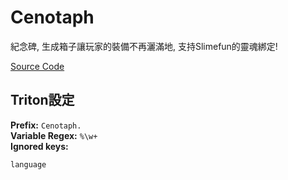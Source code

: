# Cenotaph

紀念碑, 生成箱子讓玩家的裝備不再灑滿地, 支持Slimefun的靈魂綁定!

[Source Code](https://github.com/cindyker/Cenotaph)

## Triton設定

**Prefix:** `Cenotaph.`  
**Variable Regex:** `%\w+`  
**Ignored keys:**

```
language
```
